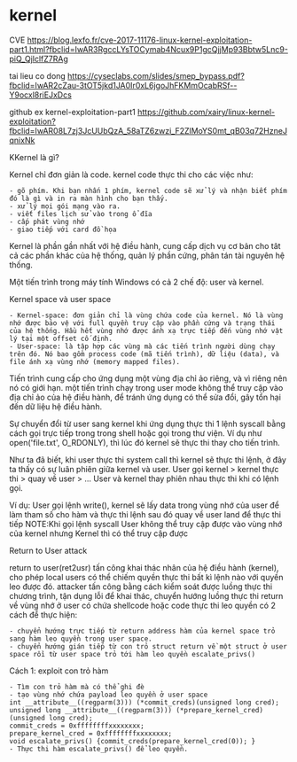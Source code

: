 # kernel
CVE
https://blog.lexfo.fr/cve-2017-11176-linux-kernel-exploitation-part1.html?fbclid=IwAR3RgccLYsTOCymab4Ncux9P1gcQjjMp93Bbtw5Lnc9-piQ_QjlclfZ7RAg

tai lieu co dong
https://cyseclabs.com/slides/smep_bypass.pdf?fbclid=IwAR2cZau-3tOT5jkd1JA0Ir0xL6jgoJhFKMmOcabRSf--Y9ocxl8riEJxDcs

github ex kernel-exploitation-part1
https://github.com/xairy/linux-kernel-exploitation?fbclid=IwAR08L7zj3JcUUbQzA_58aTZ6zwzi_F2ZlMoYS0mt_qB03q72HzneJqnixNk


KKernel là gì? 

Kernel chỉ đơn giản là code. kernel code thực thi cho các việc như:

	- gõ phím. Khi bạn nhấn 1 phím, kernel code sẽ xử lý và nhận biết phím đó là gì và in ra màn hình cho bạn thấy.
	- xử lý mọi gói mạng vào ra.
	- viết files lịch sử vào trong ổ đĩa
	- cấp phát vùng nhớ
	- giao tiếp với card đồ họa

Kernel là phần gần nhất với hệ điều hành, cung cấp dịch vụ cơ bản cho tât cả các phần khác của hệ thống, quản lý phần cứng, phân tán tài nguyên hệ thống.

Một tiến trình trong máy tính Windows có cả 2 chế độ: user và kernel.

Kernel space và user space

	- Kernel-space: đơn giản chỉ là vùng chứa code của kernel. Nó là vùng nhớ được bảo vệ với full quyền truy cập vào phần cứng và trạng thái của hệ thống. Hầu hết vùng nhớ được ánh xạ trực tiếp đến vùng nhớ vật lý tại một offset cố định.
	- User-space: là tập hợp các vùng mà các tiến trình người dùng chạy trên đó. Nó bao gồm process code (mã tiến trình), dữ liệu (data), và file ánh xạ vùng nhớ (memory mapped files).

Tiến trình cung cấp cho ứng dụng một vùng địa chỉ ảo riêng, và vì riêng nên nó có giới hạn. một tiến trình chạy trong user mode không thể truy cập vào địa chỉ ảo của hệ điều hành, để tránh ứng dụng có thể sửa đổi, gây tổn hại đến dữ liệu hệ điều hành.

Sự chuyển đổi từ user sang kernel khi ứng dụng thực thi 1 lệnh syscall bằng cách gọi trực tiếp trong trong shell hoặc gọi trong thư viện. Ví dụ như open('file.txt', O_RDONLY), thì lúc đó kernel sẽ thực thi thay cho tiến trình. 

Như ta đã biết, khi user thực thi system call thì kernel sẽ thực thi lệnh, ở đây ta thấy có sự luân phiên giữa kernel và user.
User gọi kernel > kernel thực thi > quay về user  > ... 
User và kernel thay phiên nhau thực thi khi có lệnh gọi.

Ví dụ: User gọi lệnh write(), kernel sẽ lấy data trong vùng nhớ của user để làm tham số cho hàm và thực thi lệnh sau đó quay về user land để thực thi tiếp
NOTE:Khi gọi lệnh syscall User không thể truy cập được vào vùng nhớ của kernel nhưng Kernel thì có thể truy cập được


Return to User attack

return to user(ret2usr) tấn công khai thác nhân của hệ điều hành (kernel), cho phép local users có thể chiếm quyền thực thi bất kì lệnh nào với quyền leo được đó. attacker tấn công bằng cách kiểm soát được luồng thực thi chương trình,
tận dụng lỗi để khai thác, chuyển hướng luồng thực thi return về vùng nhớ ở user có chứa shellcode hoặc code thực thi leo quyền
có 2 cách để thực hiện:

	- chuyển hướng trực tiếp từ return address hàm của kernel space trỏ sang hàm leo quyền trong user space. 
	- chuyển hướng gián tiếp từ con trỏ struct return về một struct ở user space rồi từ user space trỏ tới hàm leo quyền escalate_privs()
	
Cách 1: exploit con trỏ hàm

	- Tìm con trỏ hàm mà có thể ghi đè
	- tạo vùng nhớ chứa payload leo quyền ở user space
	int __attribute__((regparm(3))) (*commit_creds)(unsigned long cred);
	unsigned long __attribute__((regparm(3))) (*prepare_kernel_cred)(unsigned long cred);
	commit_creds = 0xffffffffxxxxxxxx;
	prepare_kernel_cred = 0xffffffffxxxxxxxx;
	void escalate_privs() {commit_creds(prepare_kernel_cred(0)); }
	- Thực thi hàm escalate_privs() để leo quyền.
